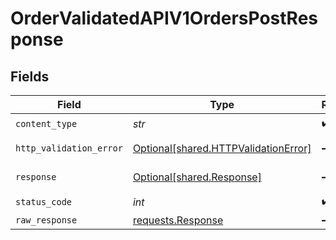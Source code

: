 # OrderValidatedAPIV1OrdersPostResponse


## Fields

| Field                                                                                 | Type                                                                                  | Required                                                                              | Description                                                                           |
| ------------------------------------------------------------------------------------- | ------------------------------------------------------------------------------------- | ------------------------------------------------------------------------------------- | ------------------------------------------------------------------------------------- |
| `content_type`                                                                        | *str*                                                                                 | :heavy_check_mark:                                                                    | N/A                                                                                   |
| `http_validation_error`                                                               | [Optional[shared.HTTPValidationError]](../../models/shared/httpvalidationerror.md)    | :heavy_minus_sign:                                                                    | Validation Error                                                                      |
| `response`                                                                            | [Optional[shared.Response]](../../models/shared/response.md)                          | :heavy_minus_sign:                                                                    | Successful Response                                                                   |
| `status_code`                                                                         | *int*                                                                                 | :heavy_check_mark:                                                                    | N/A                                                                                   |
| `raw_response`                                                                        | [requests.Response](https://requests.readthedocs.io/en/latest/api/#requests.Response) | :heavy_minus_sign:                                                                    | N/A                                                                                   |